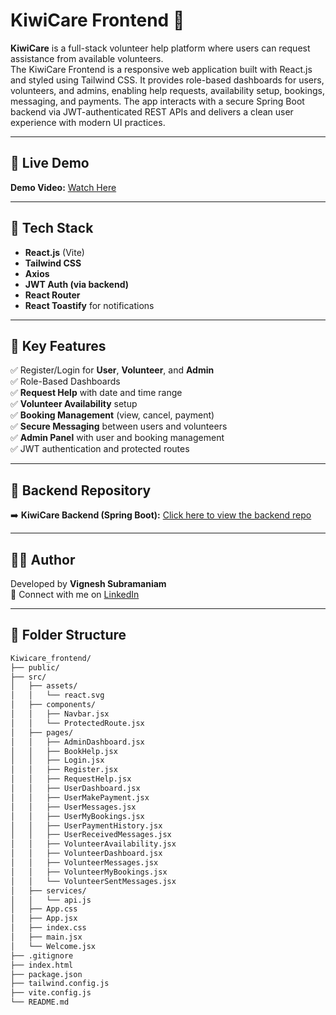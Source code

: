 # KiwiCare Frontend 🥝

**KiwiCare** is a full-stack volunteer help platform where users can request assistance from available volunteers.  
The KiwiCare Frontend is a responsive web application built with React.js and styled using Tailwind CSS. It provides role-based dashboards for users, volunteers, and admins, enabling help requests, availability setup, bookings, messaging, and payments. The app interacts with a secure Spring Boot backend via JWT-authenticated REST APIs and delivers a clean user experience with modern UI practices.

---

## 🎥 Live Demo

**Demo Video:** [Watch Here](https://your-video-link)  

---

## 🚀 Tech Stack

- **React.js** (Vite)
- **Tailwind CSS**
- **Axios**
- **JWT Auth (via backend)**
- **React Router**
- **React Toastify** for notifications

---

## 🧩 Key Features

✅ Register/Login for **User**, **Volunteer**, and **Admin**  
✅ Role-Based Dashboards  
✅ **Request Help** with date and time range  
✅ **Volunteer Availability** setup  
✅ **Booking Management** (view, cancel, payment)  
✅ **Secure Messaging** between users and volunteers  
✅ **Admin Panel** with user and booking management  
✅ JWT authentication and protected routes

---

## 🔗 Backend Repository

➡️ **KiwiCare Backend (Spring Boot):** [Click here to view the backend repo](https://github.com/Vigneh-sd/Backend_Kiwicare.git)

---

## 👨‍💻 Author

Developed by **Vignesh Subramaniam**  
📧 Connect with me on [LinkedIn](https://www.linkedin.com/in/vigneshsubramaniam07/)


---

## 📁 Folder Structure

```bash
Kiwicare_frontend/
├── public/
├── src/
│   ├── assets/
│   │   └── react.svg
│   ├── components/
│   │   ├── Navbar.jsx
│   │   └── ProtectedRoute.jsx
│   ├── pages/
│   │   ├── AdminDashboard.jsx
│   │   ├── BookHelp.jsx
│   │   ├── Login.jsx
│   │   ├── Register.jsx
│   │   ├── RequestHelp.jsx
│   │   ├── UserDashboard.jsx
│   │   ├── UserMakePayment.jsx
│   │   ├── UserMessages.jsx
│   │   ├── UserMyBookings.jsx
│   │   ├── UserPaymentHistory.jsx
│   │   ├── UserReceivedMessages.jsx
│   │   ├── VolunteerAvailability.jsx
│   │   ├── VolunteerDashboard.jsx
│   │   ├── VolunteerMessages.jsx
│   │   ├── VolunteerMyBookings.jsx
│   │   └── VolunteerSentMessages.jsx
│   ├── services/
│   │   └── api.js
│   ├── App.css
│   ├── App.jsx
│   ├── index.css
│   ├── main.jsx
│   └── Welcome.jsx
├── .gitignore
├── index.html
├── package.json
├── tailwind.config.js
├── vite.config.js
└── README.md



 








